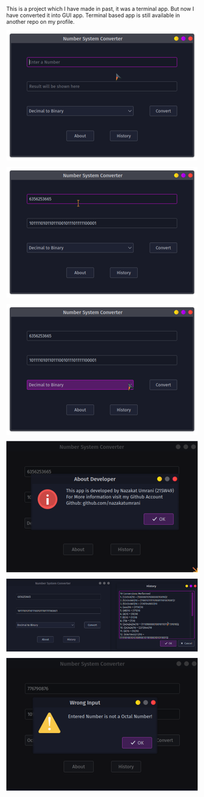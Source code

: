 This is a project which I have made in past, it was a terminal app.
But now I have converted it into GUI app.
Terminal based app is still available in another repo on my profile.

![Screesnhot 1](/Screenshots/01.png?raw=true "Screenshot of Main Window 01")

![Screesnhot 2](/Screenshots/02.png?raw=true "Screenshot of Main Window 02")

![Screesnhot 3](/Screenshots/03.png?raw=true "Screenshot of Main Window 03")

![Screesnhot 4](/Screenshots/04.png?raw=true "About Window")

![Screesnhot 5](/Screenshots/05.png?raw=true "History Window")

![Screesnhot 6](/Screenshots/06.png?raw=true "Errors Windows")
